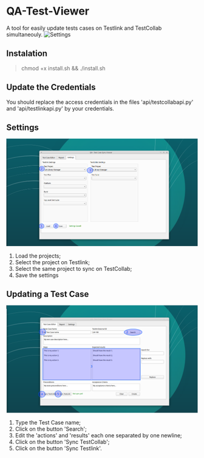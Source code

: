# QA-Test-Viewer

A tool for easily update tests cases on Testlink and TestCollab simultaneouly.
![Settings](demo.png)

## Instalation

> chmod +x install.sh && ./install.sh

## Update the Credentials 

You should replace the access credentials in the files 'api/testcollabapi.py' and
'api/testlinkapi.py' by your credentials.

## Settings
![Settings](demo-0.png)
1. Load the projects;
2. Select the project on Testlink;
3. Select the same project to sync on TestCollab;
4. Save the settings

## Updating a Test Case

![Updating a test case](demo-1.png)

1. Type the Test Case name;
2. Click on the button 'Search';
3. Edit the 'actions' and 'results' each one separated by one newline;
4. Click on the button 'Sync TestCollab';
5. Click on the button 'Sync Testlink'.